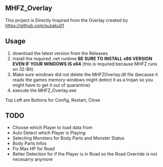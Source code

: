 ## MHFZ_Overlay

This project is Directly Inspired from the Overlay created by https://github.com/suzaku01


## Usage

1. download the latest version from the Releases
2. install the required .net runtime 
  **BE SURE TO INSTALL x86 VERSION EVEN IF YOUR WINDOWS IS x64** 
  (this is required because MHFZ runs on 32-Bit)
3. Make sure windows did not delete the MHFZOverlay.dll file (because it reads the games memory windows might detect it as a trojan so you might have to get it out of quarantine)
5. execute the MHFZ_Overlay.exe

Top Left are Buttons for Config, Restart, Close

## TODO

- Choose which Player to load data from
- Auto Detect which Player is Playing
- Selecting Monsters for Body Parts and Monster Status
- Body Parts Infos
- Fix Max HP for Road
- Better Detection for if the Player is in Road so the Road Override is not necesarry anymore

